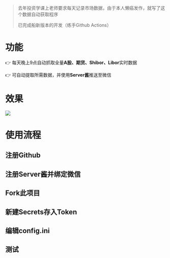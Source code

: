 > 去年投资学课上老师要求每天记录市场数据，由于本人懒癌发作，就写了这个数据自动获取程序
>
> 已完成船新版本的开发（练手Github Actions）

# 功能
:point_right: 每天晚上9点自动抓取全量**A股、期货、Shibor、Libor**实时数据

:point_right: 可自动提取所需数据，并使用**Server酱**推送至微信

# 效果
![](https://cdn.jsdelivr.net/gh/huanghaozi/autoInvestmentLog/preview.jpg)

# 使用流程
## 注册Github

## 注册Server酱并绑定微信

## Fork此项目

## 新建Secrets存入Token

## 编辑config.ini

## 测试